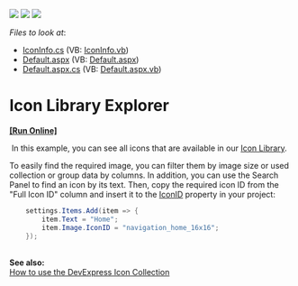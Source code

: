 <!-- default badges list -->
![](https://img.shields.io/endpoint?url=https://codecentral.devexpress.com/api/v1/VersionRange/128567215/14.2.7%2B)
[![](https://img.shields.io/badge/Open_in_DevExpress_Support_Center-FF7200?style=flat-square&logo=DevExpress&logoColor=white)](https://supportcenter.devexpress.com/ticket/details/T205563)
[![](https://img.shields.io/badge/📖_How_to_use_DevExpress_Examples-e9f6fc?style=flat-square)](https://docs.devexpress.com/GeneralInformation/403183)
<!-- default badges end -->
<!-- default file list -->
*Files to look at*:

* [IconInfo.cs](./CS/App_Code/IconInfo.cs) (VB: [IconInfo.vb](./VB/App_Code/IconInfo.vb))
* [Default.aspx](./CS/Default.aspx) (VB: [Default.aspx](./VB/Default.aspx))
* [Default.aspx.cs](./CS/Default.aspx.cs) (VB: [Default.aspx.vb](./VB/Default.aspx.vb))
<!-- default file list end -->
# Icon Library Explorer
<!-- run online -->
**[[Run Online]](https://codecentral.devexpress.com/t205563/)**
<!-- run online end -->


<p> In this example, you can see all icons that are available in our <a href="https://documentation.devexpress.com/#AspNet/CustomDocument15861">Icon Library</a>.</p>
<p>To easily find the required image, you can filter them by image size or used collection or group data by columns. In addition, you can use the Search Panel to find an icon by its text. Then, copy the required icon ID from the "Full Icon ID" column and insert it to the <a href="https://documentation.devexpress.com/#AspNet/DevExpressWebImagePropertiesBase_IconIDtopic">IconID</a> property in your project:</p>


```cs
    settings.Items.Add(item => {
        item.Text = "Home";
        item.Image.IconID = "navigation_home_16x16";
    });
```


<p><br><strong>See also:</strong><br><a href="https://www.devexpress.com/Support/Center/p/T501932">How to use the DevExpress Icon Collection</a></p>

<br/>


